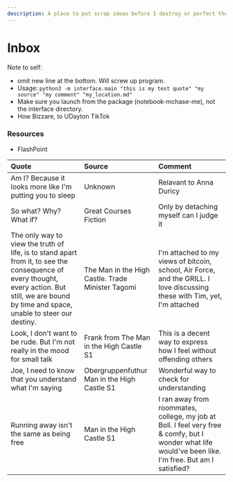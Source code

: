 ```yaml
---
description: A place to put scrap ideas before I destroy or perfect them.
---
```


# Inbox

Note to self:

* omit new line at the bottom. Will screw up program.
* Usage: `python3 -m interface.main "this is my test quote" "my source" "my comment" "my_location.md"`
* Make sure you launch from the package \(notebook-mchase-me\), not the interface directory.
* How Bizzare, to UDayton TikTok

### Resources

* FlashPoint

| Quote | Source | Comment |
| :--- | :--- | :--- |
| Am I? Because it looks more like I'm putting you to sleep | Unknown | Relavant to Anna Duricy |
| So what? Why? What if? | Great Courses Fiction | Only by detaching myself can I judge it |
| The only way to view the truth of life, is to stand apart from it, to see the consequence of every thought, every action. But still, we are bound by time and space, unable to steer our destiny. | The Man in the High Castle. Trade Minister Tagomi | I'm attached to my views of bitcoin, school, Air Force, and the GRILL. I love discussing these with Tim, yet, I'm attached |
| Look, I don't want to be rude. But I'm not really in the mood for small talk | Frank from The Man in the High Castle S1 | This is a decent way to express how I feel without offending others |
| Joe, I need to know that you understand what I'm saying | Obergruppenfuthur Man in the High Castle S1 | Wonderful way to check for understanding |
| Running away isn't the same as being free | Man in the High Castle S1 | I ran away from roommates, college, my job at Boll. I feel very free & comfy, but I wonder what life would've been like. I'm free. But am I satisfied? |

